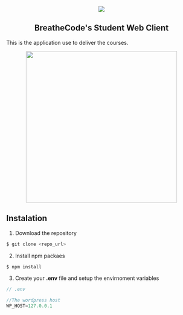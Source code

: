 <p align="center">
  <img src="https://assets.breatheco.de/apis/img/images.php?blob&random&cat=icon&tags=breathecode,128">
</p>

<p>
    <h2 align="center"> BreatheCode's Student Web Client </h2>
</p>

This is the application use to deliver the courses.

<p align="center">
  <img width="400" src="https://github.com/breatheco-de/desktop-client/blob/master/preview.gif?raw=true">
</p>

## Instalation

1. Download the repository
```sh
$ git clone <repo_url>
```
2. Install npm packaes
```sh
$ npm install
```
3. Create your **.env** file and setup the envirnoment variables
```js
// .env

//The wordpress host
WP_HOST=127.0.0.1
```
